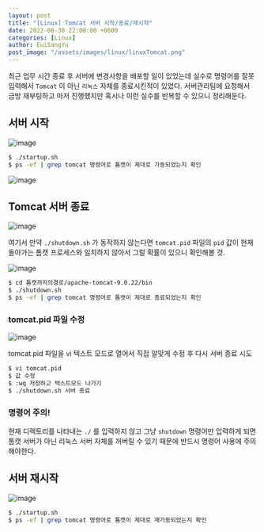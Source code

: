 ```yaml
---
layout: post
title: "[Linux] Tomcat 서버 시작/종료/재시작"
date: 2022-08-30 22:00:00 +0600
categories: [Linux]
author: EuiSangYu
post_image: "/assets/images/linux/linuxTomcat.png"
---
```


최근 업무 시간 종료 후 서버에 변경사항을 배포할 일이 있었는데 실수로 명령어를 잘못입력해서 `Tomcat` 이 아닌 `리눅스` 자체를 종료시킨적이 있었다. 서버관리팀에 요청해서 금방 재부팅하고 마저 진행했지만 혹시나 이런 실수를 반복할 수 있으니 정리해둔다.

## 서버 시작
![image](https://user-images.githubusercontent.com/58925978/187592468-ea97a895-8a20-459e-a3f7-b78588376d5f.png)

```bash
$ ./startup.sh
$ ps -ef | grep tomcat 명령어로 톰캣이 제대로 가동되었는지 확인
```

![image](https://user-images.githubusercontent.com/58925978/187592111-31eb0b18-806b-4635-aee9-46e1ec847c30.png)

## Tomcat 서버 종료
![image](https://user-images.githubusercontent.com/58925978/187591967-6902481e-7282-4d0e-9672-45c9317427b0.png)

여기서 만약 `./shutdown.sh` 가 동작하지 않는다면 `tomcat.pid` 파일의 `pid` 값이 현재 돌아가는 톰캣 프로세스와 일치하지 않아서 그럴 확률이 있으니 확인해볼 것.

![image](https://user-images.githubusercontent.com/58925978/187592195-447f6a5e-e836-48c9-ba22-ea1afd94204a.png)

```bash
$ cd 톰캣까지의경로/apache-tomcat-9.0.22/bin
$ ./shutdown.sh
$ ps -ef | grep tomcat 명령어로 톰캣이 제대로 종료되었는지 확인
```

### tomcat.pid 파일 수정
![image](https://user-images.githubusercontent.com/58925978/187592237-eb69688d-9328-4b36-8863-d4220c5e322a.png)

tomcat.pid 파일을 vi 텍스트 모드로 열어서 직접 알맞게 수정 후 다시 서버 종료 시도

```bash
$ vi tomcat.pid
$ 값 수정
$ :wq 저장하고 텍스트모드 나가기
$ ./shutdown.sh 서버 종료
```

### 명령어 주의!
현재 디렉토리를 나타내는 `./` 를 입력하지 않고 그냥 `shutdown` 명령어만 입력하게 되면 톰캣 서버가 아닌 리눅스 서버 자체를 꺼버릴 수 있기 때문에 반드시 명령어 사용에 주의해야한다.


## 서버 재시작
![image](https://user-images.githubusercontent.com/58925978/187592468-ea97a895-8a20-459e-a3f7-b78588376d5f.png)

```bash
$ ./startup.sh
$ ps -ef | grep tomcat 명령어로 톰캣이 제대로 재가동되었는지 확인
```
